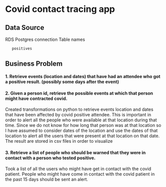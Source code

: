 # Covid contact tracing app

## Data Source

RDS Postgres connection
Table names
```attendance
   positives
 ``` 
   
## Business Problem
#### 1. Retrieve events (location and dates) that have had an attendee who got a positive result. (possibly some days after the event)
#### 2. Given a person id, retrieve the possible events at which that person might have contracted covid. 

Created transformations on python to retrieve events location and dates that have been affected by covid positive attendee. This is important in order to alert all the people who were available at that location during that time. Since we do not know for how long that person was at that location so I have assumed to consider dates of the location and use the dates of that location to alert all the users that were present at that location on that date. The result are stored in csv files in order to visualize


#### 3. Retrieve a list of people who should be warned that they were in contact with a person who tested positive.
Took a list of all the users who might have get in contact with the covid patient. People who might have come in contact with the covid patient in the past 15 days should be sent an alert.

